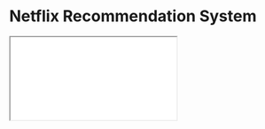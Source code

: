 # Netflix Recommendation System
<!-- Include html file -->
<iframe src="loading_and_preprocessing.html"></iframe>